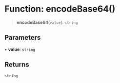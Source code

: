 # Function: encodeBase64()

> **encodeBase64**(`value`): `string`

## Parameters

• **value**: `string`

## Returns

`string`
